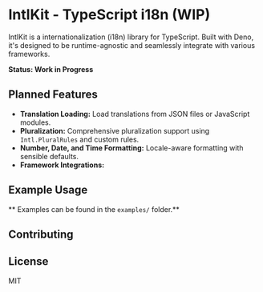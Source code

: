 # IntlKit - TypeScript i18n (WIP)

IntlKit is a internationalization (i18n) library for TypeScript. Built with Deno, it's designed to be runtime-agnostic and seamlessly integrate with
various frameworks.

**Status: Work in Progress**

## Planned Features

- **Translation Loading:** Load translations from JSON files or JavaScript modules.
- **Pluralization:** Comprehensive pluralization support using `Intl.PluralRules` and custom rules.
- **Number, Date, and Time Formatting:** Locale-aware formatting with sensible defaults.
- **Framework Integrations:**

## Example Usage

** Examples can be found in the `examples/` folder.**

## Contributing

## License

MIT
